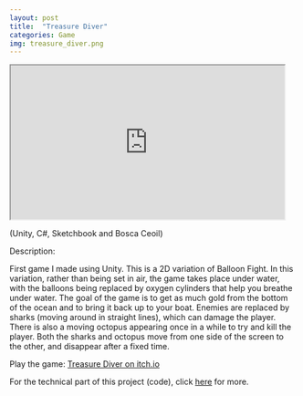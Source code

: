 ```yaml
---
layout: post
title:  "Treasure Diver"
categories: Game
img: treasure_diver.png
---
```

<iframe width="480" height="270" src="https://www.youtube.com/embed/BmGUNQDGLlM"></iframe>

(Unity, C#, Sketchbook and Bosca Ceoil)

Description:

First game I made using Unity. This is a 2D variation of Balloon Fight. In this variation, rather than being set in air, the game takes place under water, with the balloons being replaced by oxygen cylinders that help you breathe under water. The goal of the game is to get as much gold from the bottom of the ocean and to bring it back up to your boat. Enemies are replaced by sharks (moving around in straight lines), which can damage the player. There is also a moving octopus appearing once in a while to try and kill the player. Both the sharks and octopus move from one side of the screen to the other, and disappear after a fixed time. 

Play the game: [Treasure Diver on itch.io](https://roseduf.itch.io/treasure-diver) 

For the technical part of this project (code), click <a href="https://github.com/RoseDuf/Treasure_Diver"> here</a> for more. 